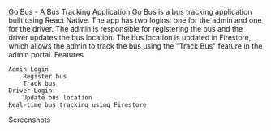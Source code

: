 Go Bus - A Bus Tracking Application
Go Bus is a bus tracking application built using React Native. The app has two logins: one for the admin and one for the driver. The admin is responsible for registering the bus and the driver updates the bus location. The bus location is updated in Firestore, which allows the admin to track the bus using the "Track Bus" feature in the admin portal.
Features

    Admin Login
        Register bus
        Track bus
    Driver Login
        Update bus location
    Real-time bus tracking using Firestore

Screenshots
